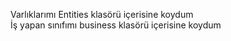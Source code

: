 

Varlıklarımı Entities klasörü içerisine koydum <br>
İş yapan sınıfımı business klasörü içerisine koydum
